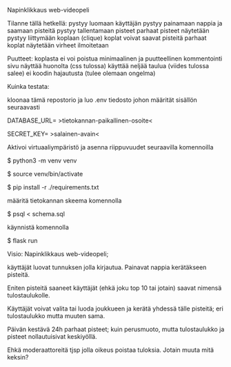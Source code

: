 Napinklikkaus web-videopeli

Tilanne tällä hetkellä:
pystyy luomaan käyttäjän 
pystyy painamaan nappia ja saamaan pisteitä
pystyy tallentamaan pisteet
parhaat pisteet näytetään
pystyy liittymään koplaan (clique)
koplat voivat saavat pisteitä
parhaat koplat näytetään
virheet ilmoitetaan

Puutteet:
koplasta ei voi poistua
minimaalinen ja puutteellinen kommentointi
sivu näyttää huonolta (css tulossa)
käyttää neljää taulua (viides tulossa salee)
ei koodin hajautusta (tulee olemaan ongelma)


  Kuinka testata:

kloonaa tämä repostorio ja luo .env tiedosto johon määrität sisällön seuraavasti

DATABASE_URL= >tietokannan-paikallinen-osoite<

SECRET_KEY= >salainen-avain<

Aktivoi virtuaaliympäristö ja asenna riippuvuudet seuraavilla komennoilla

$ python3 -m venv venv

$ source venv/bin/activate

$ pip install -r ./requirements.txt

määritä tietokannan skeema komennolla

$ psql < schema.sql

käynnistä komennolla

$ flask run

  Visio: Napinklikkaus web-videopeli;

käyttäjät luovat tunnuksen jolla kirjautua. Painavat nappia kerätäkseen pisteitä.

Eniten pisteitä saaneet käyttäjät (ehkä joku top 10 tai jotain) saavat nimensä tulostaulukolle.

Käyttäjät voivat valita tai luoda joukkueen ja kerätä yhdessä tälle pisteitä; eri tulostaulukko mutta muuten sama.

Päivän kestävä 24h parhaat pisteet; kuin perusmuoto, mutta tulostaulukko ja pisteet nollautuisivat keskiyöllä.

Ehkä moderaattoreitä tjsp jolla oikeus poistaa tuloksia.
Jotain muuta mitä keksin?


